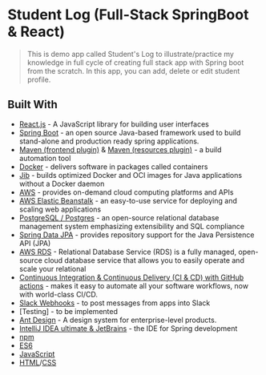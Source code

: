 # Student Log (Full-Stack SpringBoot & React)

> This is demo app called Student's Log to illustrate/practice my knowledge in full cycle of creating full stack app with Spring boot from the scratch. 
> In this app, you can add, delete or edit student profile.

## Built With

- [React.js](https://reactjs.org/) - A JavaScript library for building user interfaces
- [Spring Boot](https://spring.io/projects/spring-boot/) - an open source Java-based framework used to build stand-alone and production ready spring applications.
- [Maven (frontend plugin)](https://github.com/eirslett/frontend-maven-plugin) & [Maven (resources plugin)](https://github.com/apache/maven-resources-plugin) - a build automation tool
- [Docker](https://www.docker.com/) - delivers software in packages called containers
- [Jib](https://github.com/GoogleContainerTools/jib) - builds optimized Docker and OCI images for Java applications without a Docker daemon
- [AWS](https://aws.amazon.com/) - provides on-demand cloud computing platforms and APIs
- [AWS Elastic Beanstalk](https://aws.amazon.com/elasticbeanstalk/?nc2=type_a) - an easy-to-use service for deploying and scaling web applications
- [PostgreSQL / Postgres](https://www.postgresql.org/) - an open-source relational database management system emphasizing extensibility and SQL compliance
- [Spring Data JPA](https://spring.io/projects/spring-data-jpa) - provides repository support for the Java Persistence API (JPA)
- [AWS RDS](https://aws.amazon.com/rds/) - Relational Database Service (RDS) is a fully managed, open-source cloud database service that allows you to easily operate and scale your relational
- [Continuous Integration & Continuous Delivery (CI & CD) with GitHub actions](https://github.com/features/actions) - makes it easy to automate all your software workflows, now with world-class CI/CD.
- [Slack Webhooks](https://api.slack.com/messaging/webhooks) - to post messages from apps into Slack
- [Testing] - to be implemented
- [Ant Design](https://ant.design/) - A design system for enterprise-level products.
- [IntelliJ IDEA ultimate & JetBrains](https://www.jetbrains.com/idea/) - the IDE for Spring development
- [npm](https://www.npmjs.com/)
- [ES6](https://www.ecma-international.org/)
- [JavaScript](https://www.javascript.com/)
- [HTML](https://html.spec.whatwg.org/)/[CSS](https://www.w3.org/TR/CSS/#css)
